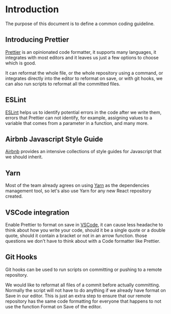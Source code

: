 # Introduction

The purpose of this document is to define a common coding guideline.

## Introducing Prettier

[Prettier](https://prettier.io/) is an opinionated code formatter, it supports many languages, it integrates with most editors and it leaves us just a few options to choose which is good.

It can reformat the whole file, or the whole repository using a command, or integrates directly into the editor to reformat on save, or with git hooks, we can also run scripts to reformat all the committed files.

## ESLint

[ESLint](https://eslint.org/) helps us to identify potential errors in the code after we write them, errors that Prettier can not identify, for example, assigning values to a variable that comes from a parameter in a function, and many more.

## Airbnb Javascript Style Guide

[Airbnb](https://github.com/airbnb/javascript) provides an intensive collections of style guides for Javascript that we should inherit.

## Yarn

Most of the team already agrees on using [Yarn](https://yarnpkg.com/en/) as the dependencies management tool, so let's also use Yarn for any new React repository created.

## VSCode integration

Enable Prettier to format on save in [VSCode](https://github.com/prettier/prettier-vscode), it can cause less headache to think about how you write your code, should it be a single quote or a double quote, should it contain a bracket or not in an arrow function. those questions we don't have to think about with a Code formatter like Prettier.

## Git Hooks

Git hooks can be used to run scripts on committing or pushing to a remote repository.

We would like to reformat all files of a commit before actually committing. Normally the script will not have to do anything if we already have format on Save in our editor. This is just an extra step to ensure that our remote repository has the same code formatting for everyone that happens to not use the function Format on Save of the editor.

